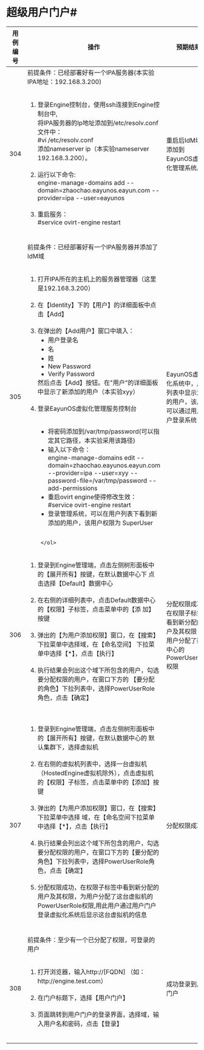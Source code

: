 # 超级用户门户#

<table>
<thead>
<tr>
 <th width="11%">用例编号</th>
 <th width="45%">操作</th>
 <th width="15%">预期结果</th>
 <th width="15%">实际结果</th>
 <th width="15%">备注</th>
</tr>
</thead>
<tbody>
<tr>
 <td>304</td>
 <td>
     前提条件：已经部署好有一个IPA服务器(本实验IPA地址：192.168.3.200)<br/>
     <br/>
     <ol style="list-style-type:decimal">
         <li>登录Engine控制台，使用ssh连接到Engine控制台中,</br>
         将IPA服务器的Ip地址添加到/etc/resolv.conf文件中：<br/>
         #vi /etc/resolv.conf<br/>
添加nameserver ip（本实验nameserver 192.168.3.200）。 </li>
         <br/>
         <li>运行以下命令:<br/>
         engine-manage-domains add --domain=zhaochao.eayunos.eayun.com --provider=ipa            --user=eayunos
         </li><br/> 
         <li>重启服务：<br/>
         #service ovirt-engine  restart 
         </li><br/>
     </ol>
 </td>
 <td>重启后IdM域被添加到EayunOS虚拟化管理系统。</td>
 <td>ok</td>
 <td>添加IdM域（IPA）</td>
</tr>
<tr>
 <td>305</td>
 <td>
     前提条件：已经部署好有一个IPA服务器并添加了IdM域 <br/>
     <br/>
     <ol style="list-style-type:decimal">
         <li>打开IPA所在的主机上的服务器管理器（这里是192.168.3.200）</li>
         <br/>
         <li>在【Identity】下的【用户】的详细面板中点击【Add】
         </li><br/> 
         <li>在弹出的【Add用户】窗口中填入：<br/>
             <ol style="list-style-type:square">
                <li>用户登录名</li>
                <li>名</li>
                <li>姓</li>
                <li>New Password</li>
                <li>Verify Password</li>
             </ol>
             然后点击【Add】按钮。在"用户"的详细面板中显示了新添加的用户（本实验xyy）
         </li><br/>
         <li>登录EayunOS虚拟化管理服务控制台</li><br/>
              <ol style="list-style-type:square">
                 <li>将密码添加到/var/tmp/password(可以指定其它路径，本实验采用该路径)
                 </li>
                 <li>输入以下命令：<br/>
                 engine-manage-domains edit --domain=zhaochao.eayunos.eayun.com                          --provider=ipa --user=xyy --password-file=/var/tmp/password                             --add-permissions
                 </li>
                 <li>重启ovirt engine使得修改生效：<br/>
                 #service ovirt-engine restart</li>
                 <li>登录管理系统，可以在用户列表下看到新添加的用户，该用户权限为
                 SuperUser</li><br/>
              </ol>
        
     </ol>
 </td>
 <td>EayunOS虚拟化系统中，用户列表中显示添加的用户，该用户可以通过用户门户登录系统
 </td>
 <td>ok</td>
 <td>添加用户并为其分配权限</td>
</tr>
<tr>
 <td>306</td>
 <td>
     <ol style="list-style-type:decimal">
         <li>登录到Engine管理端，点击左侧树形面板中的【展开所有】按键，在默认数据中心下              点击选择【Default】数据中心 </li>
         <br/>
         <li> 在右侧的详细列表中，点击Default数据中心的【权限】子标签，点击菜单中的【添               加】按键 
         </li><br/> 
         <li>弹出的【为用户添加权限】窗口，在【搜索】下拉菜单中选择域，在【命名空间】              下拉菜单中选择【*】，点击【执行】 <br/>
         </li><br/>
         <li>执行结果会列出这个域下所包含的用户，勾选要分配权限的用户，在窗口下方的
          【要分配的角色】下拉列表中，选择PowerUserRole角色，点击【确定】 
         </li><br/>
     </ol>
 </td>
 <td>分配权限成功，在权限子标签中看到新分配的用户及其权限，为用户分配了数据中心的PowerUserRole权限</td>
 <td>ok</td>
 <td>PowerUserRole权限分配</td>
</tr>
<tr>
 <td>307</td>
 <td>
     <ol style="list-style-type:decimal">
         <li>登录到Engine管理端，点击左侧树形面板中的【展开所有】按键，在默认数据中心的              默认集群下，选择虚拟机 </li>
         <br/>
         <li> 在右侧的虚拟机列表中，选择一台虚拟机（HostedEngine虚拟机除外），点击虚拟机               的【权限】子标签，点击菜单中的【添加】按键 
         </li><br/> 
         <li>弹出的【为用户添加权限】窗口，在【搜索】下拉菜单中选择                     域，在【命名空间下拉菜单中选择【*】，点击【执行】  <br/>
         </li><br/>
         <li>执行结果会列出这个域下所包含的用户，勾选要分配权限的用户，在窗口下方的【要分配的角色】下拉列表中，选择PowerUserRole角色，点击【确定】 </li><br/>
         <li>分配权限成功，在权限子标签中看到新分配的用户及其权限，为用户分配了这台虚拟机的PowerUserRole权限,用此用户通过用户门户登录虚拟化系统后显示这台虚拟机的信息</li><br/>
     </ol>
 </td>
 <td> 分配权限成功</td>
 <td>ok</td>
 <td>在现有的虚拟机上分配PowerUserRole权限</td>
</tr>
<tr>
 <td>308</td>
 <td>
     前提条件：至少有一个已分配了权限，可登录的用户 <br/>
     <br/>
     <ol style="list-style-type:decimal">
         <li> 打开浏览器，输入http://[FQDN] （如：http://engine.test.com）  </li>
         <br/>
         <li> 在门户标题下，选择【用户门户】
         </li><br/> 
         <li>页面跳转到用户门户的登录界面，选择域，输入用户名和密码，点击【登录】</li>
         <br/>
     </ol>
 </td>
 <td> 成功登录到用户门户  </td>
 <td>ok</td>
 <td>登录超级用户门户</td>
</tr>
</table>

